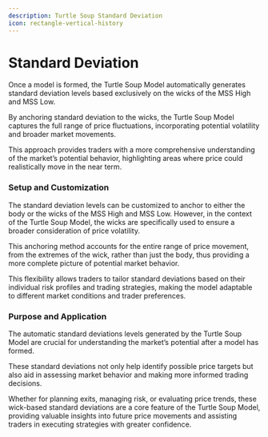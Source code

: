 ```yaml
---
description: Turtle Soup Standard Deviation
icon: rectangle-vertical-history
---
```


# Standard Deviation

Once a model is formed, the Turtle Soup Model automatically generates standard deviation levels based exclusively on the wicks of the MSS High and MSS Low.&#x20;

By anchoring standard deviation to the wicks, the Turtle Soup Model captures the full range of price fluctuations, incorporating potential volatility and broader market movements.&#x20;

This approach provides traders with a more comprehensive understanding of the market’s potential behavior, highlighting areas where price could realistically move in the near term.

### Setup and Customization

The standard deviation levels can be customized to anchor to either the body or the wicks of the MSS High and MSS Low. However, in the context of the Turtle Soup Model, the wicks are specifically used to ensure a broader consideration of price volatility.&#x20;

This anchoring method accounts for the entire range of price movement, from the extremes of the wick, rather than just the body, thus providing a more complete picture of potential market behavior.

This flexibility allows traders to tailor standard deviations based on their individual risk profiles and trading strategies, making the model adaptable to different market conditions and trader preferences.

### Purpose and Application

The automatic standard deviations levels generated by the Turtle Soup Model are crucial for understanding the market’s potential after a model has formed.&#x20;

These standard deviations not only help identify possible price targets but also aid in assessing market behavior and making more informed trading decisions.

Whether for planning exits, managing risk, or evaluating price trends, these wick-based standard deviations are a core feature of the Turtle Soup Model, providing valuable insights into future price movements and assisting traders in executing strategies with greater confidence.
